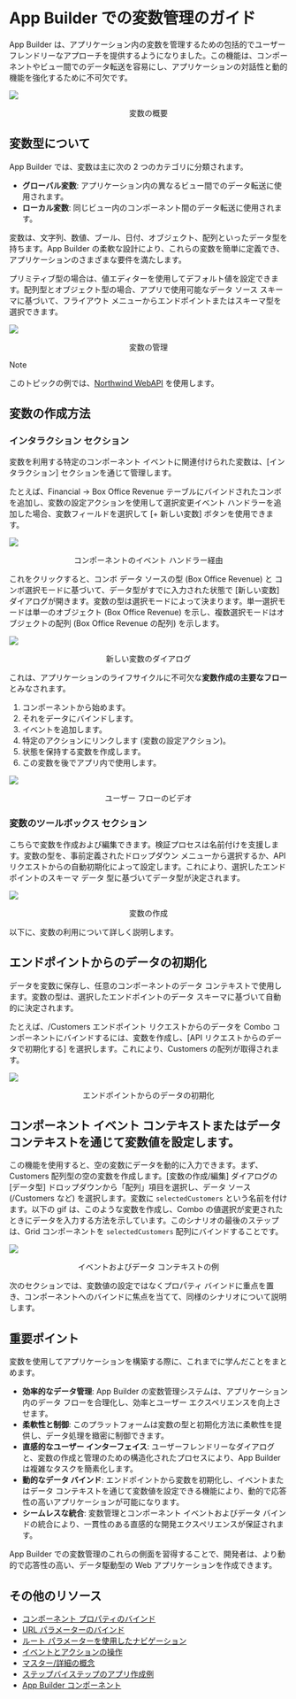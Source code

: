 # App Builder での変数管理のガイド

App Builder は、アプリケーション内の変数を管理するための包括的でユーザーフレンドリーなアプローチを提供するようになりました。この機能は、コンポーネントやビュー間でのデータ転送を容易にし、アプリケーションの対話性と動的機能を強化するために不可欠です。

<img src="../images/state-and-context/general-variables-intro.gif" srcset="../images/state-and-context/general-variables-intro.gif 2x" />
<p style="text-align:center;">変数の概要</p>

## 変数型について

App Builder では、変数は主に次の 2 つのカテゴリに分類されます。

- **グローバル変数**: アプリケーション内の異なるビュー間でのデータ転送に使用されます。
- **ローカル変数**: 同じビュー内のコンポーネント間のデータ転送に使用されます。

変数は、文字列、数値、ブール、日付、オブジェクト、配列といったデータ型を持ちます。App Builder の柔軟な設計により、これらの変数を簡単に定義でき、アプリケーションのさまざまな要件を満たします。

プリミティブ型の場合は、値エディターを使用してデフォルト値を設定できます。配列型とオブジェクト型の場合、アプリで使用可能なデータ ソース スキーマに基づいて、フライアウト メニューからエンドポイントまたはスキーマ型を選択できます。

<img src="../images/state-and-context/3.png" srcset="../images/state-and-context/3.png 2x" />
<p style="text-align:center;">変数の管理</p>

> [!NOTE]
> このトピックの例では、[Northwind WebAPI](https://data-northwind.indigo.design/swagger/index.html) を使用します。

## 変数の作成方法

### インタラクション セクション
変数を利用する特定のコンポーネント イベントに関連付けられた変数は、[インタラクション] セクションを通じて管理します。

たとえば、Financial -> Box Office Revenue テーブルにバインドされたコンボを追加し、変数の設定アクションを使用して選択変更イベント ハンドラーを追加した場合、変数フィールドを選択して [+ 新しい変数] ボタンを使用できます。

<img src="../images/state-and-context/4.png" srcset="../images/state-and-context/4.png 2x" />
<p style="text-align:center;">コンポーネントのイベント ハンドラー経由</p>

これをクリックすると、コンボ データ ソースの型 (Box Office Revenue) と コンボ選択モードに基づいて、データ型がすでに入力された状態で [新しい変数] ダイアログが開きます。変数の型は選択モードによって決まります。単一選択モードは単一のオブジェクト (Box Office Revenue) を示し、複数選択モードはオブジェクトの配列 (Box Office Revenue の配列) を示します。

<img src="../images/state-and-context/5.png" srcset="../images/state-and-context/5.png 2x" />
<p style="text-align:center;">新しい変数のダイアログ</p>

これは、アプリケーションのライフサイクルに不可欠な**変数作成の主要なフロー**とみなされます。

1. コンポーネントから始めます。
2. それをデータにバインドします。
3. イベントを追加します。
4. 特定のアクションにリンクします (変数の設定アクション)。
5. 状態を保持する変数を作成します。
6. この変数を後でアプリ内で使用します。

<img src="../images/state-and-context/6.gif" srcset="../images/state-and-context/6.gif 2x" />
<p style="text-align:center;">ユーザー フローのビデオ</p>

### 変数のツールボックス セクション

こちらで変数を作成および編集できます。検証プロセスは名前付けを支援します。変数の型を、事前定義されたドロップダウン メニューから選択するか、API リクエストからの自動初期化によって設定します。これにより、選択したエンドポイントのスキーマ データ 型に基づいてデータ型が決定されます。

<img src="../images/state-and-context/7.png" srcset="../images/state-and-context/7.png 2x" />
<p style="text-align:center;">変数の作成</p>

以下に、変数の利用について詳しく説明します。

## エンドポイントからのデータの初期化 

データを変数に保存し、任意のコンポーネントのデータ コンテキストで使用します。変数の型は、選択したエンドポイントのデータ スキーマに基づいて自動的に決定されます。

たとえば、/Customers エンドポイント リクエストからのデータを Combo コンポーネントにバインドするには、変数を作成し、[API リクエストからのデータで初期化する] を選択します。これにより、Customers の配列が取得されます。

<img src="../images/state-and-context/8.gif" srcset="../images/state-and-context/8.gif 2x" />
<p style="text-align:center;">エンドポイントからのデータの初期化</p>

## コンポーネント イベント コンテキストまたはデータ コンテキストを通じて変数値を設定します。

この機能を使用すると、空の変数にデータを動的に入力できます。まず、Customers 配列型の空の変数を作成します。[変数の作成/編集] ダイアログの [データ型] ドロップダウンから「配列」項目を選択し、データ ソース (/Customers など) を選択します。変数に `selectedCustomers` という名前を付けます。以下の gif は、このような変数を作成し、Combo の値選択が変更されたときにデータを入力する方法を示しています。このシナリオの最後のステップは、Grid コンポーネントを `selectedCustomers` 配列にバインドすることです。

<img src="../images/state-and-context/9.gif" srcset="../images/state-and-context/9.gif 2x" />
<p style="text-align:center;">イベントおよびデータ コンテキストの例</p>

次のセクションでは、変数値の設定ではなくプロパティ バインドに重点を置き、コンポーネントへのバインドに焦点を当てて、同様のシナリオについて説明します。

## 重要ポイント

変数を使用してアプリケーションを構築する際に、これまでに学んだことをまとめます。

- **効率的なデータ管理**: App Builder の変数管理システムは、アプリケーション内のデータ フローを合理化し、効率とユーザー エクスペリエンスを向上させます。
- **柔軟性と制御**: このプラットフォームは変数の型と初期化方法に柔軟性を提供し、データ処理を緻密に制御できます。
- **直感的なユーザー インターフェイス**: ユーザーフレンドリーなダイアログと、変数の作成と管理のための構造化されたプロセスにより、App Builder は複雑なタスクを簡素化します。
- **動的なデータ バインド**: エンドポイントから変数を初期化し、イベントまたはデータ コンテキストを通じて変数値を設定できる機能により、動的で応答性の高いアプリケーションが可能になります。
- **シームレスな統合**: 変数管理とコンポーネント イベントおよびデータ バインドの統合により、一貫性のある直感的な開発エクスペリエンスが保証されます。

App Builder での変数管理のこれらの側面を習得することで、開発者は、より動的で応答性の高い、データ駆動型の Web アプリケーションを作成できます。

## その他のリソース

<div class="divider--half"></div>

* [コンポーネント プロパティのバインド](component-properties-binding.md)
* [URL パラメーターのバインド](url-parameters-binding.md)
* [ルート パラメーターを使用したナビゲーション](route-parameters-navigation.md)
* [イベントとアクションの操作](working-with-events-and-actions.md)
* [マスター/詳細の概念](../master-detail/master-detail.md)
* [ステップバイステップのアプリ作成例](../master-detail/step-by-step-examples.md)
* [App Builder コンポーネント](../indigo-design-app-builder-components.md)